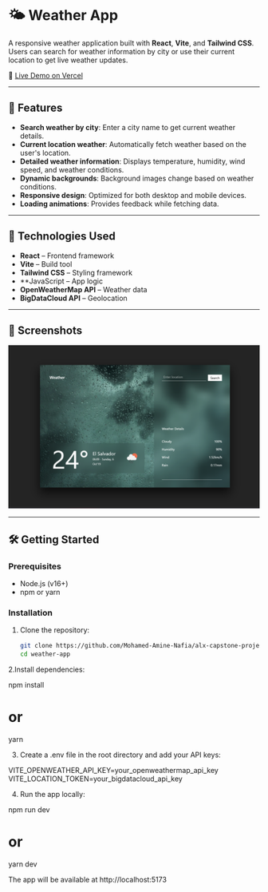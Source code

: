 # 🌤️ Weather App

A responsive weather application built with **React**, **Vite**, and **Tailwind CSS**. Users can search for weather information by city or use their current location to get live weather updates.

🔗 [Live Demo on Vercel](https://alx-capstone-project-weather-app.vercel.app/)

---

## 🚀 Features

- **Search weather by city**: Enter a city name to get current weather details.
- **Current location weather**: Automatically fetch weather based on the user's location.
- **Detailed weather information**: Displays temperature, humidity, wind speed, and weather conditions.
- **Dynamic backgrounds**: Background images change based on weather conditions.
- **Responsive design**: Optimized for both desktop and mobile devices.
- **Loading animations**: Provides feedback while fetching data.

---

## 🧪 Technologies Used

- **React** – Frontend framework
- **Vite** – Build tool
- **Tailwind CSS** – Styling framework
- **JavaScript – App logic
- **OpenWeatherMap API** – Weather data
- **BigDataCloud API** – Geolocation

---

## 📸 Screenshots

![Weather App Screenshot](.\weather-app\src\assets\Screenshot.png)  


---

## 🛠️ Getting Started

### Prerequisites

- Node.js (v16+)
- npm or yarn

### Installation

1. Clone the repository:
   ```bash
   git clone https://github.com/Mohamed-Amine-Nafia/alx-capstone-project-weather-app.git
   cd weather-app

2.Install dependencies:

npm install
# or
yarn

3. Create a .env file in the root directory and add your API keys:

VITE_OPENWEATHER_API_KEY=your_openweathermap_api_key
VITE_LOCATION_TOKEN=your_bigdatacloud_api_key

4. Run the app locally:

npm run dev
# or
yarn dev

The app will be available at http://localhost:5173
   

